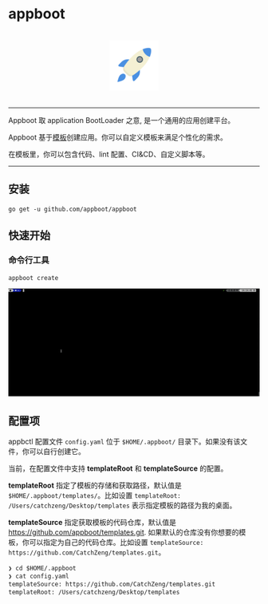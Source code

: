# appboot

<p align="center">
  <br>
  <img width="20%" src="./assets/logo.svg" alt="logo">
  <br>
  <br>
</p>

---

Appboot 取 application BootLoader 之意, 是一个通用的应用创建平台。

Appboot 基于[模板](https://github.com/appboot/templates)创建应用。你可以自定义模板来满足个性化的需求。

在模板里，你可以包含代码、lint 配置、CI&CD、自定义脚本等。

---

## 安装

```shell
go get -u github.com/appboot/appboot
```

## 快速开始

### 命令行工具

```shell
appboot create
```

![](https://github.com/appboot/resources/blob/master/appboot.gif?raw=true)

## 配置项

appbctl 配置文件 `config.yaml` 位于 `$HOME/.appboot/` 目录下。如果没有该文件，你可以自行创建它。

当前，在配置文件中支持 **templateRoot** 和 **templateSource** 的配置。

**templateRoot** 指定了模板的存储和获取路径，默认值是 `$HOME/.appboot/templates/`。比如设置 `templateRoot: /Users/catchzeng/Desktop/templates` 表示指定模板的路径为我的桌面。

**templateSource** 指定获取模板的代码仓库，默认值是 <https://github.com/appboot/templates.git>. 如果默认的仓库没有你想要的模板，你可以指定为自己的代码仓库。比如设置 `templateSource: https://github.com/CatchZeng/templates.git`。

```shell
❯ cd $HOME/.appboot
❯ cat config.yaml
templateSource: https://github.com/CatchZeng/templates.git
templateRoot: /Users/catchzeng/Desktop/templates
```
